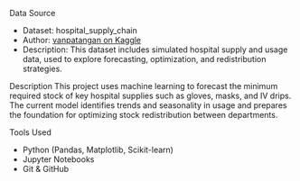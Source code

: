 
 Data Source
- Dataset: hospital_supply_chain
- Author: [vanpatangan on Kaggle](https://www.kaggle.com/datasets/vanpatangan/hospital-supply-chain)
- Description: This dataset includes simulated hospital supply and usage data, used to explore forecasting, optimization, and redistribution strategies.
  
Description
This project uses machine learning to forecast the minimum required stock of key hospital supplies such as gloves, masks, and IV drips. 
The current model identifies trends and seasonality in usage and prepares the foundation for optimizing stock redistribution between departments.

Tools Used
- Python (Pandas, Matplotlib, Scikit-learn)
- Jupyter Notebooks
- Git & GitHub

